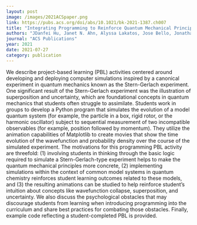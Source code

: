 ```yaml
---
layout: post
image: /images/2021ACSpaper.png
link: https://pubs.acs.org/doi/abs/10.1021/bk-2021-1387.ch007
title: "Integrating Programming to Reinforce Quantum Mechanical Principles in Physical Chemistry" 
authors: "JDanfei Hu, Janet N. Ahn, Alyssa Lakatos, Jose Bello, Jonathan McTague, and Jonathan J. Foley IV*" 
journal: "ACS Publications"
year: 2021
date: 2021-07-27
category: publication
---
```

We describe project-based learning (PBL) activities centered around developing and deploying computer simulations inspired by a canonical experiment in quantum mechanics known as the Stern-Gerlach experiment. One significant result of the Stern-Gerlach experiment was the illustration of superposition and uncertainty, which are foundational concepts in quantum mechanics that students often struggle to assimilate. Students work in groups to develop a Python program that simulates the evolution of a model quantum system (for example, the particle in a box, rigid rotor, or the harmonic oscillator) subject to sequential measurement of two incompatible observables (for example, position followed by momentum). They utilize the animation capabilities of Matplotlib to create movies that show the time evolution of the wavefunction and probability density over the course of the simulated experiment. The motivations for this programming PBL activity are threefold: (1) involving students in thinking through the basic logic required to simulate a Stern-Gerlach-type experiment helps to make the quantum mechanical principles more concrete, (2) implementing simulations within the context of common model systems in quantum chemistry reinforces student learning outcomes related to these models, and (3) the resulting animations can be studied to help reinforce student’s intuition about concepts like wavefunction collapse, superposition, and uncertainty. We also discuss the psychological obstacles that may discourage students from learning when introducing programming into the curriculum and share best practices for combating those obstacles. Finally, example code reflecting a student-completed PBL is provided.